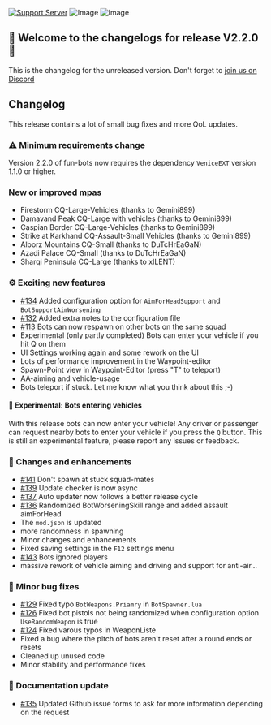 [![Support Server](https://img.shields.io/discord/862736286774198322.svg?label=Discord&logo=Discord&colorB=7289da&style=for-the-badge)](https://discord.gg/K44VsQsKnx)
![Image](https://img.shields.io/github/downloads/Joe91/fun-bots/total?style=for-the-badge)
![Image](https://img.shields.io/github/stars/Joe91/fun-bots?style=for-the-badge)

## 🥳 Welcome to the changelogs for release **V2.2.0** 🥳


This is the changelog for the unreleased version. Don't forget to [join us on Discord](https://discord.gg/K44VsQsKnx)

## Changelog
This release contains a lot of small bug fixes and more QoL updates.

### ⚠️ Minimum requirements change
Version 2.2.0 of fun-bots now requires the dependency `VeniceEXT` version 1.1.0 or higher.

### New or improved mpas
- Firestorm CQ-Large-Vehicles (thanks to Gemini899)
- Damavand Peak CQ-Large with vehicles (thanks to Gemini899)
- Caspian Border CQ-Large-Vehicles (thanks to Gemini899)
- Strike at Karkhand CQ-Assault-Small Vehicles (thanks to Gemini899)
- Alborz Mountains CQ-Small (thanks to DuTcHrEaGaN)
- Azadi Palace CQ-Small (thanks to DuTcHrEaGaN)
- Sharqi Peninsula CQ-Large (thanks to xILENT)

### ⚙️ Exciting new features
- [#134](https://github.com/Joe91/fun-bots/pull/134) Added configuration option for `AimForHeadSupport` and `BotSupportAimWorsening`<br>
- [#132](https://github.com/Joe91/fun-bots/pull/132) Added extra notes to the configuration file<br>
- [#113](https://github.com/Joe91/fun-bots/issues/113) Bots can now respawn on other bots on the same squad<br>
- Experimental (only partly completed) Bots can enter your vehicle if you hit Q on them<br>
- UI Settings working again and some rework on the UI<br>
- Lots of performance improvement in the Waypoint-editor
- Spawn-Point view in Waypoint-Editor (press "T" to teleport)
- AA-aiming and vehicle-usage
- Bots teleport if stuck. Let me know what you think about this ;-)

#### 🧪 Experimental: Bots entering vehicles
With this release bots can now enter your vehicle! Any driver or passenger can request nearby bots to enter your vehicle if you press the `Q` button. This is still an experimental feature, please report any issues or feedback.

### 📝 Changes and enhancements
- [#141](https://github.com/Joe91/fun-bots/pull/141) Don't spawn at stuck squad-mates<br>
- [#139](https://github.com/Joe91/fun-bots/pull/139) Update checker is now async<br>
- [#137](https://github.com/Joe91/fun-bots/pull/137) Auto updater now follows a better release cycle<br>
- [#136](https://github.com/Joe91/fun-bots/pull/136) Randomized BotWorseningSkill range and added assault aimForHead<br>
- The `mod.json` is updated<br>
- more randomness in spawning
- Minor changes and enhancements<br>
- Fixed saving settings in the `F12` settings menu<br>
- [#143](https://github.com/Joe91/fun-bots/pull/143) Bots ignored players<br>
- massive rework of vehicle aiming and driving and support for anti-air...

### 🐛 Minor bug fixes
- [#129](https://github.com/Joe91/fun-bots/pull/129) Fixed typo `BotWeapons.Priamry` in `BotSpawner.lua`<br>
- [#126](https://github.com/Joe91/fun-bots/pull/126) Fixed bot pistols not being randomized when configuration option `UseRandomWeapon` is true<br>
- [#124](https://github.com/Joe91/fun-bots/pull/124) Fixed varous typos in WeaponListe<br>
- Fixed a bug where the pitch of bots aren't reset after a round ends or resets
- Cleaned up unused code
- Minor stability and performance fixes

### 📖 Documentation update
- [#135](https://github.com/Joe91/fun-bots/pull/135) Updated Github issue forms to ask for more information depending on the request

